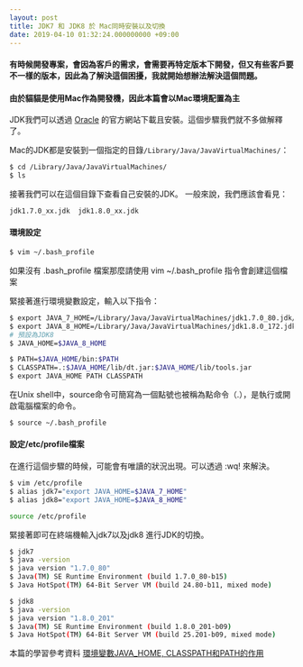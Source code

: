 ```yaml
---
layout: post
title: JDK7 和 JDK8 於 Mac同時安裝以及切換
date: 2019-04-10 01:32:24.000000000 +09:00
---
```


#### 有時候開發專案，會因為客戶的需求，會需要再特定版本下開發，但又有些客戶要不一樣的版本，因此為了解決這個困擾，我就開始想辦法解決這個問題。

#### 由於貓貓是使用Mac作為開發機，因此本篇會以Mac環境配置為主
JDK我們可以透過 [Oracle](https://www.oracle.com/technetwork/java/javase/downloads/index.html) 的官方網站下載且安裝。這個步驟我們就不多做解釋了。

Mac的JDK都是安裝到一個指定的目錄`/Library/Java/JavaVirtualMachines/`：
```bash
$ cd /Library/Java/JavaVirtualMachines/
$ ls
```
接著我們可以在這個目錄下查看自己安裝的JDK。
一般來說，我們應該會看見：
```bash
jdk1.7.0_xx.jdk  jdk1.8.0_xx.jdk
```

#### 環境設定

```bash
$ vim ~/.bash_profile
```
如果沒有 .bash_profile 檔案那麼請使用 vim ~/.bash_profile 指令會創建這個檔案

緊接著進行環境變數設定，輸入以下指令：
```bash
$ export JAVA_7_HOME=/Library/Java/JavaVirtualMachines/jdk1.7.0_80.jdk/Contents/Home
$ export JAVA_8_HOME=/Library/Java/JavaVirtualMachines/jdk1.8.0_172.jdk/Contents/Home
# 預設為JDK8
$ JAVA_HOME=$JAVA_8_HOME

$ PATH=$JAVA_HOME/bin:$PATH
$ CLASSPATH=.:$JAVA_HOME/lib/dt.jar:$JAVA_HOME/lib/tools.jar
$ export JAVA_HOME PATH CLASSPATH
```
在Unix shell中，source命令可簡寫為一個點號也被稱為點命令（.），是執行或開啟電腦檔案的命令。
```bash
$ source ~/.bash_profile
```

#### 設定/etc/profile檔案
在進行這個步驟的時候，可能會有唯讀的狀況出現。可以透過 :wq! 來解決。
```bash
$ vim /etc/profile
$ alias jdk7="export JAVA_HOME=$JAVA_7_HOME"
$ alias jdk8="export JAVA_HOME=$JAVA_8_HOME"
```

```bash
source /etc/profile
```


緊接著即可在終端機輸入jdk7以及jdk8 進行JDK的切換。

```bash
$ jdk7
$ java -version
$ java version "1.7.0_80"
$ Java(TM) SE Runtime Environment (build 1.7.0_80-b15)
$ Java HotSpot(TM) 64-Bit Server VM (build 24.80-b11, mixed mode)
```
```bash
$ jdk8
$ java -version
$ java version "1.8.0_201"
$ Java(TM) SE Runtime Environment (build 1.8.0_201-b09)
$ Java HotSpot(TM) 64-Bit Server VM (build 25.201-b09, mixed mode)
```
本篇的學習參考資料
[環境變數JAVA_HOME, CLASSPATH和PATH的作用](https://blog.csdn.net/jiaomicha/article/details/17357199)
